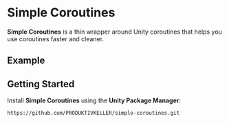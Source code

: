 # Simple Coroutines

**Simple Coroutines** is a thin wrapper around Unity coroutines that helps you use coroutines faster and cleaner.

## Example

## Getting Started

Install **Simple Coroutines** using the **Unity Package Manager**:

`https://github.com/PRODUKTIVKELLER/simple-coroutines.git`
